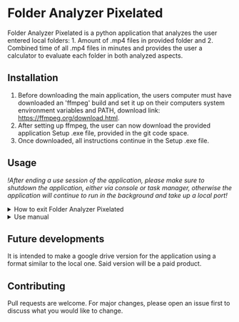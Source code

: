 # Folder Analyzer Pixelated

Folder Analyzer Pixelated is a python application that analyzes the user entered local folders: 1. Amount of .mp4 files in provided folder and 2. Combined time of all .mp4 files in minutes and provides the user a calculator to evaluate each folder in both analyzed aspects.

## Installation

1. Before downloading the main application, the users computer must have downloaded an 'ffmpeg' build and set it up on their computers system environment variables and PATH, download link: https://ffmpeg.org/download.html.
2. After setting up ffmpeg, the user can now download the provided application Setup .exe file, provided in the git code space.
3. Once downloaded, all instructions continue in the Setup .exe file.

## Usage
*!After ending a use session of the application, please make sure to shutdown the application, either via console or task manager, otherwise the application will continue to run in the background and take up a local port!*
<details>
<summary>How to exit Folder Analyzer Pixelated</summary>
<ul>
<li>If the console has opened upon startup, pressing Ctrl + C in the console will shut down the application
<li>If the console has not opened or has been closed, open the task manager, look for the task with the applications name, select it and end the task
<li>If all hope is lost, restarting the computer should suffice
</ul>
</details>
<details>
<summary>Use manual</summary>
<ul>
<li>Upon launching the application, a console and a browser window will pop up
<li>The console has some commands to edit the application, but for regular use, the console will only function as a shutdown window
<li>The opened browser contains
<ol>
<li>An input field, where the user enters their local folder to analyze
<li>A settngs tab, where the user can change the windows color options as well as close the local server and port
<li>The column tab, where all analyzed folders and .mp4 files will be shown, analyzed folders will be provided with a custom calculator for their evaluation
</ol>
</ul>
</details>

## Future developments

It is intended to make a google drive version for the application using a format similar to the local one. Said version will be a paid product.

## Contributing

Pull requests are welcome. For major changes, please open an issue first
to discuss what you would like to change.

